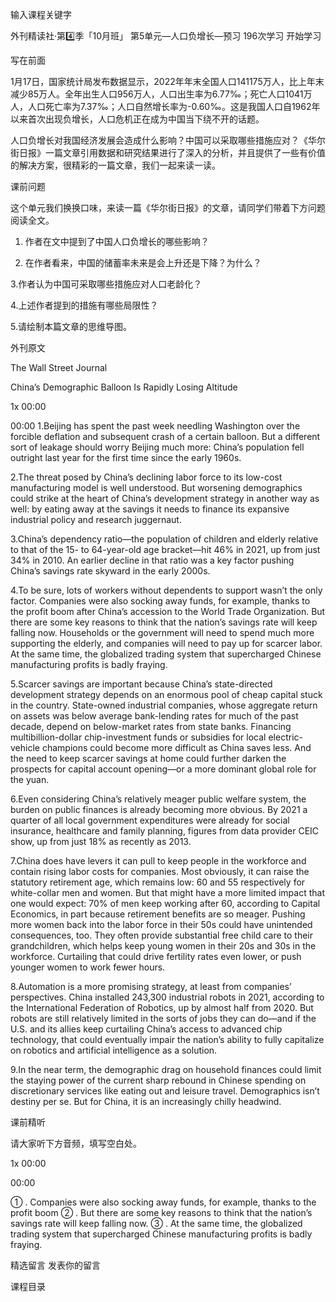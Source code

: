 
输入课程关键字

外刊精读社·第4️⃣季「10月班」
第5单元—人口负增长—预习
196次学习
开始学习
 
写在前面

1月17日，国家统计局发布数据显示，2022年年末全国人口141175万人，比上年末减少85万人。全年出生人口956万人，人口出生率为6.77‰；死亡人口1041万人，人口死亡率为7.37‰；人口自然增长率为-0.60‰。这是我国人口自1962年以来首次出现负增长，人口危机正在成为中国当下绕不开的话题。
 
人口负增长对我国经济发展会造成什么影响？中国可以采取哪些措施应对？《华尔街日报》一篇文章引用数据和研究结果进行了深入的分析，并且提供了一些有价值的解决方案，很精彩的一篇文章，我们一起来读一读。
 
课前问题
 
这个单元我们换换口味，来读一篇《华尔街日报》的文章，请同学们带着下方问题阅读全文。
 
1. 作者在文中提到了中国人口负增长的哪些影响？

2. 在作者看来，中国的储蓄率未来是会上升还是下降？为什么？

3.作者认为中国可采取哪些措施应对人口老龄化？

4.上述作者提到的措施有哪些局限性？

5.请绘制本篇文章的思维导图。
 
外刊原文
 
 
The Wall Street Journal

China’s Demographic Balloon Is Rapidly Losing Altitude





1x
00:00

00:00
1.Beijing has spent the past week needling Washington over the forcible deflation and subsequent crash of a certain balloon. But a different sort of leakage should worry Beijing much more: China’s population fell outright last year for the first time since the early 1960s.

 
 

2.The threat posed by China’s declining labor force to its low-cost manufacturing model is well understood. But worsening demographics could strike at the heart of China’s development strategy in another way as well: by eating away at the savings it needs to finance its expansive industrial policy and research juggernaut.

 
 

3.China’s dependency ratio—the population of children and elderly relative to that of the 15- to 64-year-old age bracket—hit 46% in 2021, up from just 34% in 2010. An earlier decline in that ratio was a key factor pushing China’s savings rate skyward in the early 2000s.

 

 

4.To be sure, lots of workers without dependents to support wasn’t the only factor. Companies were also socking away funds, for example, thanks to the profit boom after China’s accession to the World Trade Organization. But there are some key reasons to think that the nation’s savings rate will keep falling now. Households or the government will need to spend much more supporting the elderly, and companies will need to pay up for scarcer labor. At the same time, the globalized trading system that supercharged Chinese manufacturing profits is badly fraying.

 

 

5.Scarcer savings are important because China’s state-directed development strategy depends on an enormous pool of cheap capital stuck in the country. State-owned industrial companies, whose aggregate return on assets was below average bank-lending rates for much of the past decade, depend on below-market rates from state banks. Financing multibillion-dollar chip-investment funds or subsidies for local electric-vehicle champions could become more difficult as China saves less. And the need to keep scarcer savings at home could further darken the prospects for capital account opening—or a more dominant global role for the yuan.

 
 

6.Even considering China’s relatively meager public welfare system, the burden on public finances is already becoming more obvious. By 2021 a quarter of all local government expenditures were already for social insurance, healthcare and family planning, figures from data provider CEIC show, up from just 18% as recently as 2013.

 

 

7.China does have levers it can pull to keep people in the workforce and contain rising labor costs for companies. Most obviously, it can raise the statutory retirement age, which remains low: 60 and 55 respectively for white-collar men and women. But that might have a more limited impact that one would expect: 70% of men keep working after 60, according to Capital Economics, in part because retirement benefits are so meager. Pushing more women back into the labor force in their 50s could have unintended consequences, too. They often provide substantial free child care to their grandchildren, which helps keep young women in their 20s and 30s in the workforce. Curtailing that could drive fertility rates even lower, or push younger women to work fewer hours.

 

 

8.Automation is a more promising strategy, at least from companies’ perspectives. China installed 243,300 industrial robots in 2021, according to the International Federation of Robotics, up by almost half from 2020. But robots are still relatively limited in the sorts of jobs they can do—and if the U.S. and its allies keep curtailing China’s access to advanced chip technology, that could eventually impair the nation’s ability to fully capitalize on robotics and artificial intelligence as a solution.

 

 

9.In the near term, the demographic drag on household finances could limit the staying power of the current sharp rebound in Chinese spending on discretionary services like eating out and leisure travel. Demographics isn’t destiny per se. But for China, it is an increasingly chilly headwind.

 

 
课前精听

请大家听下方音频，填写空白处。

 

1x
00:00

00:00
 

①                                                                                          . Companies were also socking away funds, for example, thanks to the profit boom ②                                                                                          . But there are some key reasons to think that the nation’s savings rate will keep falling now. ③                                                                                                                                                                                    . At the same time, the globalized trading system that supercharged Chinese manufacturing profits is badly fraying.
 
精选留言
发表你的留言

课程目录
